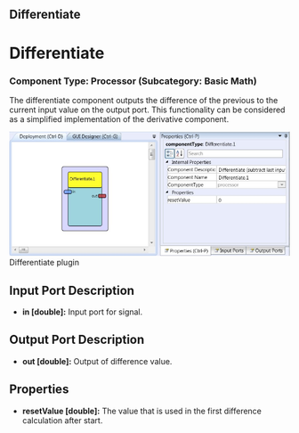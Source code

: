 ##

## Differentiate

# Differentiate

### Component Type: Processor (Subcategory: Basic Math)

The differentiate component outputs the difference of the previous to the current input value on the output port. This functionality can be considered as a simplified implementation of the derivative component.

![Screenshot: Differentiate plugin](./img/Differentiate.jpg "Screenshot: Differentiate plugin")  
Differentiate plugin

## Input Port Description

- **in \[double\]:** Input port for signal.

## Output Port Description

- **out \[double\]:** Output of difference value.

## Properties

- **resetValue \[double\]:** The value that is used in the first difference calculation after start.
